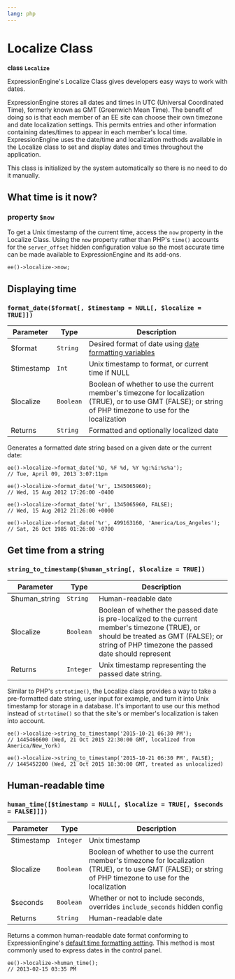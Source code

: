 ```yaml
---
lang: php
---
```


<!--
    This source file is part of the open source project
    ExpressionEngine User Guide (https://github.com/ExpressionEngine/ExpressionEngine-User-Guide)

    @link      https://expressionengine.com/
    @copyright Copyright (c) 2003-2019, EllisLab Corp. (https://ellislab.com)
    @license   https://expressionengine.com/license Licensed under Apache License, Version 2.0
-->

# Localize Class

**class `Localize`**

ExpressionEngine's Localize Class gives developers easy ways to work with dates.

ExpressionEngine stores all dates and times in UTC (Universal Coordinated Time), formerly known as GMT (Greenwich Mean Time). The benefit of doing so is that each member of an EE site can choose their own timezone and date localization settings. This permits entries and other information containing dates/times to appear in each member's local time. ExpressionEngine uses the date/time and localization methods available in the Localize class to set and display dates and times throughout the application.

This class is initialized by the system automatically so there is no need to do it manually.

## What time is it now?

### property `$now`

To get a Unix timestamp of the current time, access the `now` property in the Localize Class. Using the `now` property rather than PHP's `time()` accounts for the `server_offset` hidden configuration value so the most accurate time can be made available to ExpressionEngine and its add-ons.

    ee()->localize->now;

## Displaying time

### `format_date($format[, $timestamp = NULL[, $localize = TRUE]])`

| Parameter   | Type      | Description                                                                                                                                                   |
| ----------- | --------- | ------------------------------------------------------------------------------------------------------------------------------------------------------------- |
| \$format    | `String`  | Desired format of date using [date formatting variables](templates/date-variable-formatting.md)                                                               |
| \$timestamp | `Int`     | Unix timestamp to format, or current time if NULL                                                                                                             |
| \$localize  | `Boolean` | Boolean of whether to use the current member's timezone for localization (TRUE), or to use GMT (FALSE); or string of PHP timezone to use for the localization |
| Returns     | `String`  | Formatted and optionally localized date                                                                                                                       |

Generates a formatted date string based on a given date or the current date:

    ee()->localize->format_date('%D, %F %d, %Y %g:%i:%s%a');
    // Tue, April 09, 2013 3:07:11pm

    ee()->localize->format_date('%r', 1345065960);
    // Wed, 15 Aug 2012 17:26:00 -0400

    ee()->localize->format_date('%r', 1345065960, FALSE);
    // Wed, 15 Aug 2012 21:26:00 +0000

    ee()->localize->format_date('%r', 499163160, 'America/Los_Angeles');
    // Sat, 26 Oct 1985 01:26:00 -0700

## Get time from a string

### `string_to_timestamp($human_string[, $localize = TRUE])`

| Parameter      | Type      | Description                                                                                                                                                                                  |
| -------------- | --------- | -------------------------------------------------------------------------------------------------------------------------------------------------------------------------------------------- |
| \$human_string | `String`  | Human-readable date                                                                                                                                                                          |
| \$localize     | `Boolean` | Boolean of whether the passed date is pre-localized to the current member's timezone (TRUE), or should be treated as GMT (FALSE); or string of PHP timezone the passed date should represent |
| Returns        | `Integer` | Unix timestamp representing the passed date string.                                                                                                                                          |

Similar to PHP's `strtotime()`, the Localize class provides a way to take a pre-formatted date string, user input for example, and turn it into Unix timestamp for storage in a database. It's important to use our this method instead of `strtotime()` so that the site's or member's localization is taken into account.

    ee()->localize->string_to_timestamp('2015-10-21 06:30 PM');
    // 1445466600 (Wed, 21 Oct 2015 22:30:00 GMT, localized from America/New_York)

    ee()->localize->string_to_timestamp('2015-10-21 06:30 PM', FALSE);
    // 1445452200 (Wed, 21 Oct 2015 18:30:00 GMT, treated as unlocalized)

## Human-readable time

### `human_time([$timestamp = NULL[, $localize = TRUE[, $seconds = FALSE]]])`

| Parameter   | Type      | Description                                                                                                                                                   |
| ----------- | --------- | ------------------------------------------------------------------------------------------------------------------------------------------------------------- |
| \$timestamp | `Integer` | Unix timestamp                                                                                                                                                |
| \$localize  | `Boolean` | Boolean of whether to use the current member's timezone for localization (TRUE), or to use GMT (FALSE); or string of PHP timezone to use for the localization |
| \$seconds   | `Boolean` | Whether or not to include seconds, overrides `include_seconds` hidden config                                                                                  |
| Returns     | `String`  | Human-readable date                                                                                                                                           |

Returns a common human-readable date format conforming to ExpressionEngine's [default time formatting setting](control-panel/settings/general.md). This method is most commonly used to express dates in the control panel.

    ee()->localize->human_time();
    // 2013-02-15 03:35 PM
